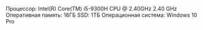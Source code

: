 Процессор: Intel(R) Core(TM) i5-9300H CPU @ 2.40GHz   2.40 GHz
Оперативная память: 16ГБ
SSD: 1ТБ
Операционная система: Windows 10 Pro
